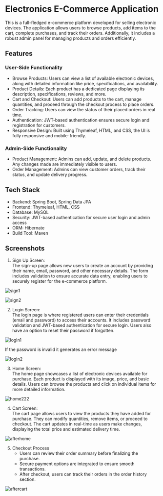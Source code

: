 # Electronics E-Commerce Application

This is a full-fledged e-commerce platform developed for selling electronic devices. The application allows users to browse products, add items to the cart, complete purchases, and track their orders. Additionally, it includes a robust admin panel for managing products and orders efficiently.

## Features

### User-Side Functionality
- Browse Products: Users can view a list of available electronic devices, along with detailed information like price, specifications, and availability.
- Product Details: Each product has a dedicated page displaying its description, specifications, reviews, and more.
- Cart and Checkout: Users can add products to the cart, manage quantities, and proceed through the checkout process to place orders.
- Order Tracking: Users can view the status of their placed orders in real time.
- Authentication: JWT-based authentication ensures secure login and registration for customers.
- Responsive Design: Built using Thymeleaf, HTML, and CSS, the UI is fully responsive and mobile-friendly.

### Admin-Side Functionality
- Product Management: Admins can add, update, and delete products. Any changes made are immediately visible to users.
- Order Management: Admins can view customer orders, track their status, and update delivery progress.
  
## Tech Stack

- Backend: Spring Boot, Spring Data JPA
- Frontend: Thymeleaf, HTML, CSS
- Database: MySQL
- Security: JWT-based authentication for secure user login and admin access
- ORM: Hibernate
- Build Tool: Maven
 

## Screenshots
1. Sign Up Screen:  
   The sign-up page allows new users to create an account by providing their name, email, password, and other necessary details. The form includes validation to ensure accurate data entry, enabling users to securely register for the e-commerce platform.

 ![sign1](https://github.com/user-attachments/assets/a3c35cb0-1650-49b7-9986-0dc4106152c3)

![sign2](https://github.com/user-attachments/assets/5b2a4473-18dd-4fa6-ad0c-6f1593fc3620)


2. Login Screen:  
   The login page is where registered users can enter their credentials (email and password) to access their accounts. It includes password validation and JWT-based authentication for secure login. Users also have an option to reset their password if forgotten.

![logIn1](https://github.com/user-attachments/assets/3c45aada-cab3-4c86-8e24-8c0ebb62d399)

If the password is invalid it generates an error message


![logIn2](https://github.com/user-attachments/assets/5fefd769-5bd8-4f81-9dcd-8801589d6145)


3. Home Screen:  
   The home page showcases a list of electronic devices available for purchase. Each product is displayed with its image, price, and basic details. Users can browse the products and click on individual items for more detailed information.


![home222](https://github.com/user-attachments/assets/1a1dbc3a-51a3-4e59-a9a5-446e80c9f133)


4. Cart Screen:  
   The cart page allows users to view the products they have added for purchase. They can modify quantities, remove items, or proceed to checkout. The cart updates in real-time as users make changes, displaying the total price and estimated delivery time.


![afterhome](https://github.com/user-attachments/assets/dad8b8d8-7f2a-47d4-9887-5225664f78ef)


5. Checkout Process
   - Users can review their order summary before finalizing the purchase.
   - Secure payment options are integrated to ensure smooth transactions.
   - After checkout, users can track their orders in the order history section.


![aftercart](https://github.com/user-attachments/assets/99d78b51-47bd-432b-ab9d-8101e3d0eb86)


